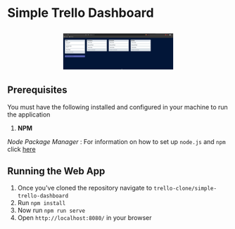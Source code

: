 # Simple Trello Dashboard

<h2 align="center">
  <img width="250" src="https://github.com/Nasheor/trello-clone/blob/master/simple-trello-dashboard/src/assets/images/trello-shot.png?raw=true" alt="trello-clone hex logo" />
</h2>

## Prerequisites
You must have the following installed and configured in your machine to run the application
1. **NPM**

*Node Package Manager* : For information on how to set up `node.js` and `npm` click [here](https://docs.npmjs.com/downloading-and-installing-node-js-and-npm)

## Running the Web App
1. Once you've cloned the repository navigate to `trello-clone/simple-trello-dashboard` 
2. Run `npm install`
3. Now run `npm run serve`
4. Open `http://localhost:8080/` in your browser
